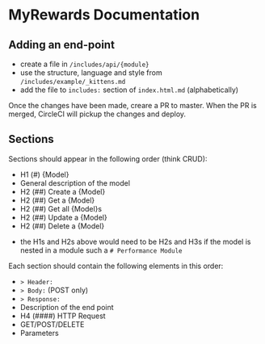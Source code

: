 # MyRewards Documentation

## Adding an end-point
- create a file in `/includes/api/{module}`
- use the structure, language and style from `/includes/example/_kittens.md` 
- add the file to `includes:` section of `index.html.md` (alphabetically)

Once the changes have been made, creare a PR to master. When the PR is merged, CircleCI will pickup the changes and deploy.

## Sections

Sections should appear in the following order (think CRUD):

- H1 (#) {Model}
- General description of the model
- H2 (##) Create a {Model}
- H2 (##) Get a {Model}
- H2 (##) Get all {Model}s
- H2 (##) Update a {Model}
- H2 (##) Delete a {Model}
* the H1s and H2s above would need to be H2s and H3s if the model is nested
in a module such a `# Performance Module`


Each section should contain the following elements in this order:

- `> Header:`
- `> Body:` (POST only)
- `> Response:` 
- Description of the end point
- H4 (####) HTTP Request
- GET/POST/DELETE
- Parameters
 

